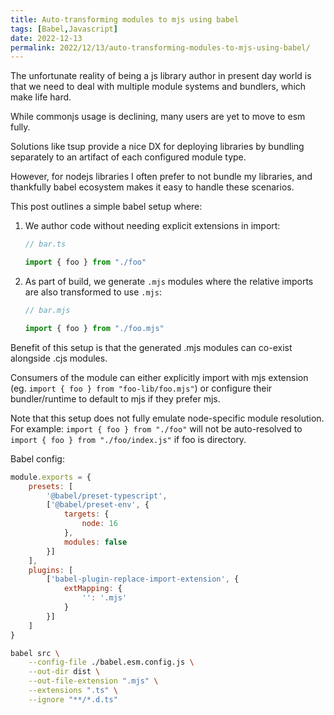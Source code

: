 ```yaml
---
title: Auto-transforming modules to mjs using babel
tags: [Babel,Javascript]
date: 2022-12-13
permalink: 2022/12/13/auto-transforming-modules-to-mjs-using-babel/
---
```

The unfortunate reality of being a js library author in present day world is that we need to deal with multiple module systems and bundlers, which make life hard. 

While commonjs usage is declining, many users are yet to move to esm fully.

Solutions like tsup provide a nice DX for deploying libraries by bundling separately to an artifact of each configured module type. 

However, for nodejs libraries I often prefer to not bundle my libraries, and thankfully babel ecosystem makes it easy to handle these scenarios.

This post outlines a simple babel setup where: 

1. We author code without needing explicit extensions in import: 
    ```ts
    // bar.ts

    import { foo } from "./foo"
    ```

2. As part of build, we generate `.mjs` modules where the relative imports are also transformed to use `.mjs`:

    ```ts
    // bar.mjs

    import { foo } from "./foo.mjs"
    ```

Benefit of this setup is that the generated .mjs modules can co-exist alongside .cjs modules.

Consumers of the module can either explicitly import with mjs extension (eg. `import { foo } from "foo-lib/foo.mjs"`) or configure their bundler/runtime to default to mjs if they prefer mjs.

Note that this setup does not fully emulate node-specific module resolution. For example: `import { foo } from "./foo"` will not be auto-resolved to `import { foo } from "./foo/index.js"` if foo is directory.

Babel config: 

```js
module.exports = {
    presets: [
        '@babel/preset-typescript',
        ['@babel/preset-env', {
            targets: {
                node: 16
            },
            modules: false
        }]
    ],
    plugins: [
        ['babel-plugin-replace-import-extension', {
            extMapping: {
                '': '.mjs'
            }
        }]
    ]
}
```

```sh
babel src \
    --config-file ./babel.esm.config.js \
    --out-dir dist \
    --out-file-extension ".mjs" \
    --extensions ".ts" \
    --ignore "**/*.d.ts"
```

